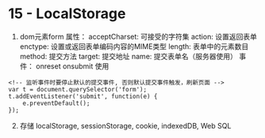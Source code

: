 # 15 - LocalStorage

1. dom元素form
属性：
	acceptCharset: 可接受的字符集
	action: 设置返回表单
	enctype: 设置或返回表单编码内容的MIME类型
	length: 表单中的元素数目
	method: 提交方法
	target: 提交地址
	name: 提交表单名（服务器使用）
事件：
	onreset
	onsubmit
使用
```
<!-- 监听事件时要停止默认的提交事件, 否则默认提交事件触发，刷新页面 -->
var t = document.querySelector('form');
t.addEventListener('submit', function(e) {
	e.preventDefault();
});

```
2. 存储
	localStorage, sessionStorage, cookie, indexedDB, Web SQL
	
